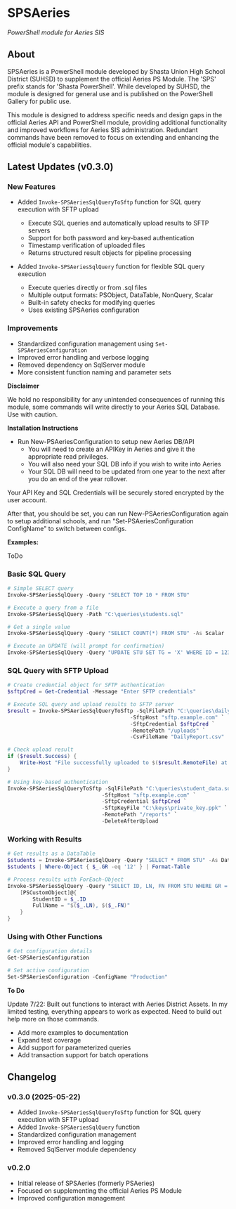 # SPSAeries

*PowerShell module for Aeries SIS*

## About

SPSAeries is a PowerShell module developed by Shasta Union High School District (SUHSD) to supplement the official Aeries PS Module. The 'SPS' prefix stands for 'Shasta PowerShell'. While developed by SUHSD, the module is designed for general use and is published on the PowerShell Gallery for public use.

This module is designed to address specific needs and design gaps in the official Aeries API and PowerShell module, providing additional functionality and improved workflows for Aeries SIS administration. Redundant commands have been removed to focus on extending and enhancing the official module's capabilities.

## Latest Updates (v0.3.0)

### New Features
- Added `Invoke-SPSAeriesSqlQueryToSftp` function for SQL query execution with SFTP upload
  - Execute SQL queries and automatically upload results to SFTP servers
  - Support for both password and key-based authentication
  - Timestamp verification of uploaded files
  - Returns structured result objects for pipeline processing

- Added `Invoke-SPSAeriesSqlQuery` function for flexible SQL query execution
  - Execute queries directly or from .sql files
  - Multiple output formats: PSObject, DataTable, NonQuery, Scalar
  - Built-in safety checks for modifying queries
  - Uses existing SPSAeries configuration

### Improvements
- Standardized configuration management using `Set-SPSAeriesConfiguration`
- Improved error handling and verbose logging
- Removed dependency on SqlServer module
- More consistent function naming and parameter sets

**Disclaimer**

We hold no responsibility for any unintended consequences of running this module, some commands will write directly to your Aeries SQL Database. Use with caution.

**Installation Instructions**

* Run New-PSAeriesConfiguration to setup new Aeries DB/API
  * You will need to create an APIKey in Aeries and give it the appropriate read privileges.
  * You will also need your SQL DB info if you wish to write into Aeries
  * Your SQL DB will need to be updated from one year to the next after you do an end of the year rollover.

Your API Key and SQL Credentials will be securely stored encrypted by the user account.

After that, you should be set, you can run New-PSAeriesConfiguration again to setup additional schools, and run "Set-PSAeriesConfiguration ConfigName" to switch between configs.

**Examples:**

ToDo

### Basic SQL Query
```powershell
# Simple SELECT query
Invoke-SPSAeriesSqlQuery -Query "SELECT TOP 10 * FROM STU"

# Execute a query from a file
Invoke-SPSAeriesSqlQuery -Path "C:\queries\students.sql"

# Get a single value
Invoke-SPSAeriesSqlQuery -Query "SELECT COUNT(*) FROM STU" -As Scalar

# Execute an UPDATE (will prompt for confirmation)
Invoke-SPSAeriesSqlQuery -Query "UPDATE STU SET TG = 'X' WHERE ID = 12345" -Force
```

### SQL Query with SFTP Upload
```powershell
# Create credential object for SFTP authentication
$sftpCred = Get-Credential -Message "Enter SFTP credentials"

# Execute SQL query and upload results to SFTP server
$result = Invoke-SPSAeriesSqlQueryToSftp -SqlFilePath "C:\queries\daily_report.sql" `
                                       -SftpHost "sftp.example.com" `
                                       -SftpCredential $sftpCred `
                                       -RemotePath "/uploads" `
                                       -CsvFileName "DailyReport.csv"

# Check upload result
if ($result.Success) {
    Write-Host "File successfully uploaded to $($result.RemoteFile) at $($result.UploadTime)"
}

# Using key-based authentication
Invoke-SPSAeriesSqlQueryToSftp -SqlFilePath "C:\queries\student_data.sql" `
                              -SftpHost "sftp.example.com" `
                              -SftpCredential $sftpCred `
                              -SftpKeyFile "C:\keys\private_key.ppk" `
                              -RemotePath "/reports" `
                              -DeleteAfterUpload
```

### Working with Results
```powershell
# Get results as a DataTable
$students = Invoke-SPSAeriesSqlQuery -Query "SELECT * FROM STU" -As DataTable
$students | Where-Object { $_.GR -eq '12' } | Format-Table

# Process results with ForEach-Object
Invoke-SPSAeriesSqlQuery -Query "SELECT ID, LN, FN FROM STU WHERE GR = '12'" | ForEach-Object {
    [PSCustomObject]@{
        StudentID = $_.ID
        FullName = "$($_.LN), $($_.FN)"
    }
}
```

### Using with Other Functions
```powershell
# Get configuration details
Get-SPSAeriesConfiguration

# Set active configuration
Set-SPSAeriesConfiguration -ConfigName "Production"
```

**To Do**

Update 7/22: Built out functions to interact with Aeries District Assets. In my limited testing, everything appears to work as expected. Need to build out help more on those commands.

- Add more examples to documentation
- Expand test coverage
- Add support for parameterized queries
- Add transaction support for batch operations

## Changelog

### v0.3.0 (2025-05-22)
- Added `Invoke-SPSAeriesSqlQueryToSftp` function for SQL query execution with SFTP upload
- Added `Invoke-SPSAeriesSqlQuery` function
- Standardized configuration management
- Improved error handling and logging
- Removed SqlServer module dependency

### v0.2.0
- Initial release of SPSAeries (formerly PSAeries)
- Focused on supplementing the official Aeries PS Module
- Improved configuration management